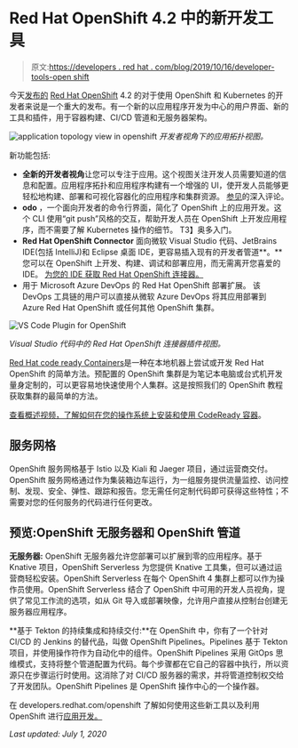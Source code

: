 # Red Hat OpenShift 4.2 中的新开发工具

> 原文:[https://developers . red hat . com/blog/2019/10/16/developer-tools-open shift](https://developers.redhat.com/blog/2019/10/16/developer-tools-openshift)

今天[发布的](https://www.redhat.com/en/about/press-releases/red-hat-expands-kubernetes-developer-experience-newest-version-red-hat-openshift-4) [Red Hat OpenShift](https://developers.redhat.com/openshift/) 4.2 的对于使用 OpenShift 和 Kubernetes 的开发者来说是一个重大的发布。有一个新的以应用程序开发为中心的用户界面、新的工具和插件，用于容器构建、CI/CD 管道和无服务器架构。

![application topology view in openshift](../Images/91ffa795a7f11903967109cced020631.png)
*开发者视角下的应用拓扑视图。*

新功能包括:

*   **全新的开发者视角**让您可以专注于应用。这个视图关注开发人员需要知道的信息和配置。应用程序拓扑和应用程序构建有一个增强的 UI，使开发人员能够更轻松地构建、部署和可视化容器化的应用程序和集群资源。
    [参见](https://developers.redhat.com/blog/2019/10/16/openshift-developer-perspective/)的深入评论。
*   **odo** ，一个面向开发者的命令行界面，简化了 OpenShift 上的应用开发。这个 CLI 使用“git push”风格的交互，帮助开发人员在 OpenShift 上开发应用程序，而不需要了解 Kubernetes 操作的细节。
    T3】奥多入门。
*   **Red Hat OpenShift Connector** 面向微软 Visual Studio 代码、JetBrains IDE(包括 IntelliJ)和 Eclipse 桌面 IDE，更容易插入现有的开发者管道**。**您可以在 OpenShift 上开发、构建、调试和部署应用，而无需离开您喜爱的 IDE。
    [为您的 IDE 获取 Red Hat OpenShift 连接器。](https://developers.redhat.com/products/openshift-ide-extensions)
*   用于 Microsoft Azure DevOps 的 Red Hat OpenShift 部署扩展。 该 DevOps 工具链的用户可以直接从微软 Azure DevOps 将其应用部署到 Azure Red Hat OpenShift 或任何其他 OpenShift 集群。

![VS Code Plugin for OpenShift](../Images/cde5845e47e6c38af224472d16f1dc7e.png)

*Visual Studio 代码中的 Red Hat OpenShift 连接器插件视图。*

[Red Hat code ready Containers](https://developers.redhat.com/products/codeready-containers)是一种在本地机器上尝试或开发 Red Hat OpenShift 的简单方法。预配置的 OpenShift 集群是为笔记本电脑或台式机开发量身定制的，可以更容易地快速使用个人集群。这是按照我们的 OpenShift 教程获取集群的最简单的方法。

[查看概述视频，了解如何在您的操作系统上安装和使用 CodeReady 容器](https://developers.redhat.com/blog/2019/10/16/local-openshift/)。

## 服务网格

OpenShift 服务网格基于 Istio 以及 Kiali 和 Jaeger 项目，通过运营商交付。OpenShift 服务网格通过作为集装箱边车运行，为一组服务提供流量监控、访问控制、发现、安全、弹性、跟踪和报告。您无需任何定制代码即可获得这些特性；不需要对您的任何服务的代码进行任何更改。

## 预览:OpenShift 无服务器和 OpenShift 管道

**无服务器:** OpenShift 无服务器允许您部署可以扩展到零的应用程序。基于 Knative 项目，OpenShift Serverless 为您提供 Knative 工具集，但可以通过运营商轻松安装。OpenShift Serverless 在每个 OpenShift 4 集群上都可以作为操作员使用。OpenShift Serverless 结合了 OpenShift 中可用的开发人员视角，提供了常见工作流的选项，如从 Git 导入或部署映像，允许用户直接从控制台创建无服务器应用程序。

**基于 Tekton 的持续集成和持续交付:**在 OpenShift 中，你有了一个针对 CI/CD 的 Jenkins 的替代品，叫做 OpenShift Pipelines。Pipelines 基于 Tekton 项目，并使用操作符作为自动化中的组件。OpenShift Pipelines 采用 GitOps 思维模式，支持将整个管道配置为代码。每个步骤都在它自己的容器中执行，所以资源只在步骤运行时使用。这消除了对 CI/CD 服务器的需求，并将管道控制权交给了开发团队。OpenShift Pipelines 是 OpenShift 操作中心的一个操作器。

在 developers.redhat.com/openshift 了解如何使用这些新工具以及利用 OpenShift 进行[应用开发。](https://developers.redhat.com/openshift/)

*Last updated: July 1, 2020*